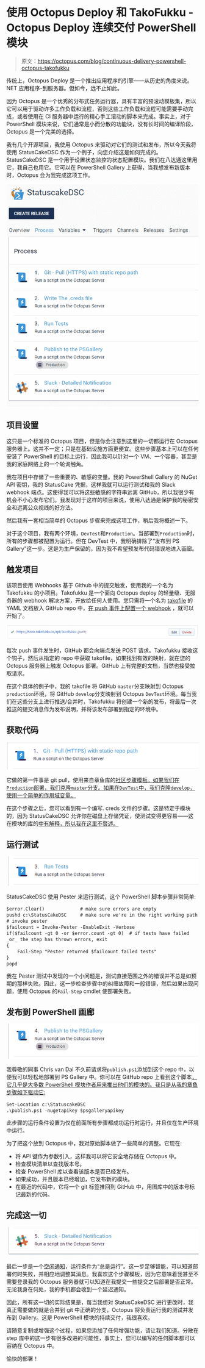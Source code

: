 # 使用 Octopus Deploy 和 TakoFukku - Octopus Deploy 连续交付 PowerShell 模块

> 原文：<https://octopus.com/blog/continuous-delivery-powershell-octopus-takofukku>

传统上，Octopus Deploy 是一个推出应用程序的引擎——从历史的角度来说。NET 应用程序-到服务器。但如今，远不止如此。

因为 Octopus 是一个优秀的分布式任务运行器，具有丰富的预滚动模板集，所以它可以用于驱动许多工作负载和流程，否则这些工作负载和流程可能需要手动完成，或者使用在 CI 服务器中运行的精心手工滚动的脚本来完成。事实上，对于 PowerShell 模块来说，它们通常是小而分散的功能块，没有长时间的编译阶段，Octopus 是一个完美的选择。

我有几个开源项目，我使用 Octopus 来驱动对它们的测试和发布，所以今天我将使用 StatusCakeDSC 作为一个例子，向您介绍这是如何完成的。StatusCakeDSC 是一个用于设置状态监控的状态配置模块。我们在八达通这里用它，我自己也用它。它可以在 PowerShell Gallery 上获得，当我想发布新版本时，Octopus 会为我完成这项工作。

[![The StatuscakeDSC Deployment process](img/29ce4247317db6a287eefdb797a8f826.png)](#)

## 项目设置

这只是一个标准的 Octopus 项目，但是你会注意到这里的一切都运行在 Octopus 服务器上。这并不一定；只是在基础设施方面更便宜。这些步骤基本上可以在任何安装了 PowerShell 的目标上运行，因此我可以针对一个 VM、一个容器，甚至是我的家庭网络上的一个轮询触角。

我在项目中存储了一些重要的、敏感的变量。我的 PowerShell Gallery 的 NuGet API 密钥，我的 StatusCake 凭据，这样我就可以运行测试和我的 Slack webhook 端点。这使得我可以将这些敏感的字符串远离 GitHub，所以我很少有机会不小心发布它们。我发现对于这样的项目来说，使用八达通是保护我的秘密安全和远离公众视线的好方法。

然后我有一套相当简单的 Octopus 步骤来完成这项工作，稍后我将概述一下。

对于这个项目，我有两个环境，`DevTest`和`Production`。当部署到`Production`时，所有的步骤都被配置为运行。但在 DevTest 中，我明确排除了“发布到 PS Gallery”这一步。这是为生产保留的，因为我不希望预发布代码错误地进入画廊。

## 触发项目

该项目使用 Webhooks 基于 Github 中的提交触发，使用我的一个名为 Takofukku 的小项目。Takofukku 是一个面向 Octopus deploy 的轻量级、无服务器的 webhook 解决方案，开放给任何人使用。您只需将一个名为 [takofile](https://github.com/stopthatastronaut/takofukku/blob/master/takofiles.md) 的 YAML 文档放入 GitHub repo 中，[在 push 事件上配置一个 webhook](https://github.com/stopthatastronaut/takofukku#ok-so-how-do-i-hook-this-up) ，就可以开始了。

[![The GitHub webhook](img/69b8bec4800a44ae3a2b27e744f5fbf8.png)](#)

每次 push 事件发生时，GitHub 都会向端点发送 POST 请求。Takofukku 接收这个钩子，然后从指定的 repo 中获取 takofile，如果找到有效的映射，就在您的 Octopus 服务器上触发 Octopus 部署。GitHub 上有完整的文档，当然也接受拉取请求。

在这个具体的例子中，我的 takofile 将 GitHub `master`分支映射到 Octopus `production`环境，将 GitHub `develop`分支映射到 Octopus `DevTest`环境。每当我们在这些分支上进行推送/合并时，Takofukku 将创建一个新的发布，将最后一次推送的提交消息作为发布说明，并将该发布部署到指定的环境中。

## 获取代码

[![The Git Pull Step](img/0c3e589ee9b74116e7b1a5319417514a.png)](#)

它做的第一件事是 git pull，使用来自章鱼库的[社区步骤模板。如果我们在`Production`部署，我们克隆`master`分支。如果在`DevTest`中，我们克隆`develop`，使用一个简单的作用域变量。](https://library.octopus.com/step-templates/5c08170d-e919-4afe-9da3-7616c797d42b/actiontemplate-git-pull-(https))

在这个步骤之后，您可以看到有一个编写. creds 文件的步骤。这是特定于模块的，因为 StatusCakeDSC 允许你在磁盘上存储凭证，使测试变得更容易——这在模块的库的[中有解释，所以我在这里不赘述。](https://github.com/stopthatastronaut/StatusCakeDSC/blob/master/README.md#credentials)

## 运行测试

[![The Run Tests Step](img/248d46c4ab4a75a8ec2a8c2e28263359.png)](#)

StatusCakeDSC 使用 Pester 来运行测试，这个 PowerShell 脚本步骤非常简单:

```
$error.Clear()             # make sure errors are empty
pushd c:\StatusCakeDSC     # make sure we're in the right working path
# invoke pester
$failcount = Invoke-Pester -EnableExit -Verbose
if($failcount -gt 0 -or $error.count -gt 0)  # if tests have failed _or_ the step has thrown errors, exit
{
    Fail-Step "Pester returned $failcount failed tests"
}
popd 
```

我在 Pester 测试中发现的一个小问题是，测试直接范围之外的错误并不总是如预期的那样失败。因此，这一步检查步骤中的纠缠故障和一般错误，然后如果出现问题，使用 Octopus 的`Fail-Step` cmdlet 使部署失败。

## 发布到 PowerShell 画廊

[![The Publish Step](img/b70bcba5195fb66cc0496ae01593af36.png)](#)

我尊敬的同事 Chris van Dal 不久前请求将`publish.ps1`添加到这个 repo 中，以便我可以轻松地部署到 PS Gallery 中。你可以在 GitHub repo 上看到这个脚本[，它几乎是大多数 PowerShell 模块作者用来推出他们的模块的。我只是从我的章鱼步骤如下驱动它:](https://github.com/stopthatastronaut/StatusCakeDSC/blob/master/publish.ps1)

```
Set-Location c:\StatuscakeDSC
.\publish.ps1 -nugetapikey $psgalleryapikey 
```

此步骤的运行条件设置为仅在前面所有步骤都成功运行时运行，并且仅在生产环境中运行。

为了把这个放到 Octopus 中，我对原始脚本做了一些简单的调整。它现在:

*   将 API 键作为参数引入，这样我可以将它安全地存储在 Octopus 中。
*   检查模块清单以查找版本号。
*   检查 PowerShell 库以查看该版本是否已经发布。
*   如果成功，并且版本已经增加，它发布新的模块。
*   在最近的代码中，它将一个 git 标签推回到 GitHub 中，用图库中的版本号标记最新的代码。

## 完成这一切

[![The Slack Notification Step](img/ac79e63d22eb45d59aa017e1e796e533.png)](#)

最后一步是一个[空闲通知](https://library.octopusdeploy.com/step-template/actiontemplate-slack-notify-deployment)，运行条件为“总是运行”。这一步足够智能，可以知道部署何时失败，并相应地调整其消息。我喜欢这个步骤模板，因为它意味着我甚至不需要登录我的 Octopus 服务器就可以知道在我提交一些提交之后部署是否正常。无论我身在何处，我的手机都会收到一个延迟通知。

因此，所有这一切的实际结果是，每当我想对 StatusCakeDSC 进行更改时，我真正需要做的就是合并到 git 中正确的分支，Octopus 将负责运行我的测试并发布到 Gallery。这是 PowerShell 模块的持续交付，我很喜欢。

请随意复制或增强这个过程，如果您添加了任何增强功能，请让我们知道。分散在 step 库中的这一步有很多改进的可能性，事实上，您可以编写的任何脚本都可以容纳在 Octopus 中。

愉快的部署！